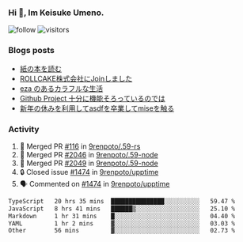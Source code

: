 ### Hi 👋, Im Keisuke Umeno.

<!--
**9renpoto/9renpoto** is a ✨ _special_ ✨ repository because its `README.md` (this file) appears on your GitHub profile.

Here are some ideas to get you started:

- 🔭 I’m currently working on ...
- 🌱 I’m currently learning ...
- 👯 I’m looking to collaborate on ...
- 🤔 I’m looking for help with ...
- 💬 Ask me about ...
- 📫 How to reach me: ...
- 😄 Pronouns: ...
- ⚡ Fun fact: ...
-->

![follow](https://img.shields.io/github/followers/9renpoto?label=Follow&style=social)
![visitors](https://komarev.com/ghpvc/?username=9renpoto&label=Profile%20views&color=0e75b6&style=flat)

### Blogs posts

<!-- BLOG-POST-LIST:START -->
- [紙の本を読む](https://9renpoto.win/entry/2024/02/25/reading-papar-book)
- [ROLLCAKE株式会社にJoinしました](https://9renpoto.win/entry/2024/02/11/join)
- [eza のあるカラフルな生活](https://9renpoto.win/entry/2024/02/01/eza)
- [Github Project 十分に機能そろっているのでは](https://9renpoto.win/entry/2024/01/14/gh-projects)
- [新年の休みを利用してasdfを卒業してmiseを触る](https://9renpoto.win/entry/2024/01/07/mise)
<!-- BLOG-POST-LIST:END -->

### Activity

<!--START_SECTION:activity-->
1. 🎉 Merged PR [#116](https://github.com/9renpoto/.59-rs/pull/116) in [9renpoto/.59-rs](https://github.com/9renpoto/.59-rs)
2. 🎉 Merged PR [#2046](https://github.com/9renpoto/.59-node/pull/2046) in [9renpoto/.59-node](https://github.com/9renpoto/.59-node)
3. 🎉 Merged PR [#2049](https://github.com/9renpoto/.59-node/pull/2049) in [9renpoto/.59-node](https://github.com/9renpoto/.59-node)
4. 🔒 Closed issue [#1474](https://github.com/9renpoto/upptime/issues/1474) in [9renpoto/upptime](https://github.com/9renpoto/upptime)
5. 🗣 Commented on [#1474](https://github.com/9renpoto/upptime/issues/1474#issuecomment-1975244172) in [9renpoto/upptime](https://github.com/9renpoto/upptime)
<!--END_SECTION:activity-->

<!--START_SECTION:waka-->

```txt
TypeScript   20 hrs 35 mins  ███████████████░░░░░░░░░░   59.47 %
JavaScript   8 hrs 41 mins   ██████▒░░░░░░░░░░░░░░░░░░   25.10 %
Markdown     1 hr 31 mins    █░░░░░░░░░░░░░░░░░░░░░░░░   04.40 %
YAML         1 hr 2 mins     ▓░░░░░░░░░░░░░░░░░░░░░░░░   03.03 %
Other        56 mins         ▓░░░░░░░░░░░░░░░░░░░░░░░░   02.73 %
```

<!--END_SECTION:waka-->
